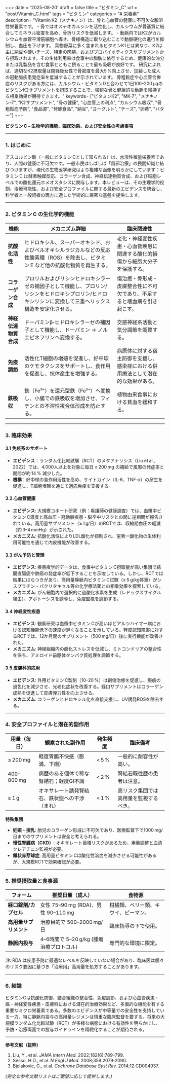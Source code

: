 +++
date = '2025-08-20'
draft = false
title = "ビタミン_C"
url = "post/Vitamin_C.html"
tags = "ビタミン"
categories = "# 栄養素"
description= "Vitamin K2（メナキノン）は、骨と心血管の健康に不可欠な脂溶性栄養素です。 - 骨ではオステオカルシンを活性化し、カルシウムが骨基質に結合してミネラル密度を高め、骨折リスクを低減します。  - 動脈内ではK2がカルシウムを血管平滑筋細胞へ導き、骨様構造に取り込むことで動脈硬化の進行を抑制し、血圧を下げます。  葉物野菜に多く含まれるビタミンK1とは異なり、K2は主に納豆や硬いチーズ、特定の肉類、およびプロバイオティクスサプリメントから摂取されます。その生体利用率は食事中の脂肪に依存するため、健康的な油分または乳製品を含む食事とともに摂ることで最も吸収が良好です。  研究によれば、適切なK2摂取量は閉経後女性で骨密度を最大5 %向上させ、加齢した成人の冠動脈疾患発症率を低減することが示されています。 骨粗鬆症や心血管合併症のリスクがある方には、カルシウム・ビタミンDと合わせて1日100–200 µgのビタミンK2サプリメントを摂取することで、強靭な骨と健康的な動脈を維持する相乗効果が期待できます。"
keywords= ["ビタミンK2", "MK-7", "メナキノン‑7", "K2サプリメント", "骨の健康", "心血管上の利点", "カルシウム吸収", "骨粗鬆症予防", "食品源", "発酵食品", "納豆", "ヨーグルト", "チーズ", "卵黄", "バター"]
+++

**ビタミン C – 生物学的機能、臨床効果、および安全性の考慮事項**

---

### 1. はじめに  

アスコルビン酸（一般にビタミン Cとして知られる）は、水溶性微量栄養素であり、人間の健康に不可欠です。一般市民はしばしば「風邪治療」の民間知識と結びつけますが、現代の生物医学研究はより複雑な画像を明らかにしています：ビタミン C は酵素触媒反応、コラーゲン合成、神経伝達物質合成、および細胞レベルでの酸化還元ホメオスタシスに関与します。本レビューは、その生理学的役割、治療可能性、および安全プロファイルに関する最新のエビデンスを統合し、科学者と一般読者の両方に適した学術的に厳密な基盤を提供します。

---

### 2. ビタミン C の生化学的機能  

| 機能 | メカニズム詳細 | 臨床関連性 |
|----------|---------------------|--------------------|
| **抗酸化活性** | ヒドロキシル、スーパーオキシド、およびペルオキシルラジカルなどの反応性酸素種（ROS）を除去し、ビタミン E など他の抗酸化物質を再生する。 | 老化・神経変性疾患・心血管疾患に関連する酸化的損傷から細胞大分子を保護する。 |
| **コラーゲン合成** | プロリルおよびリシンヒドロキシラーゼの補因子として機能し、プロリン/リシンをヒドロキシプロリン/ヒドロキシリシンに変換して三重ヘリックス構造を安定化させる。 | 傷治癒・骨形成・皮膚整合性に不可欠であり、不足すると壊血病を引き起こす。 |
| **神経伝達物質合成** | ドーパミンβ‑ヒドロキシラーゼの補因子として機能し、ドーパミン → ノルエピネフリンへ変換する。 | 交感神経系活動と気分調節を調整する。 |
| **免疫調節** | 活性化T細胞の増殖を促進し、好中球のケモタクシスをサポートし、食作用を促進し、抗体産生を増強する。 | 病原体に対する宿主防御を支援し、感染症における併用療法として潜在的な効果がある。 |
| **鉄吸収** | 鉄（Fe³⁺）を還元型鉄（Fe²⁺）へ変換し、小腸での鉄吸収を増加させ、フィチンとの不溶性複合体形成を防止する。 | 植物由来食事における貧血を緩和する。 |

---

### 3. 臨床効果

#### 3.1 免疫系のサポート  
- **エビデンス**：ランダム化比較試験（RCT）のメタアナリシス（Liu et al., 2022）では、4,000人以上を対象に毎日 ≥ 200 mg の補給で風邪の発症率と期間が約 14 % 減少した。  
- **機構**：好中球の食作用活性を高め、サイトカイン（IL‑6、TNF‑α）の産生を促進し、T細胞増殖を通じて適応免疫を支援する。

#### 3.2 心血管健康  
- **エビデンス**: 大規模コホート研究（例：看護師の健康調査）では、血漿中ビタミン C濃度と高血圧・冠動脈疾患・脳卒中リスクとの間に逆相関が報告されている。高用量サプリメント（≥ 1 g/日）のRCTでは、収縮期血圧の軽減（約 3–4 mmHg）が示された。  
- **メカニズム**: 抗酸化活性によりLDL酸化が抑制され、窒素一酸化物の生体利用可能性を通じて内皮機能が改善する。

#### 3.3 がん予防と管理  
- **エビデンス**: 疾患疫学的データは、食事中ビタミン C摂取量が高い集団で結腸直腸癌や肺癌の発症率が低下することを示唆している。しかし、RCTでは結果にばらつきがあり、高用量静脈内ビタミン C試験（≥ 5 g/kg体重）がシスプラチン・パクリタキセル等の化学療法薬との相乗効果を探索している。  
- **メカニズム**: がん細胞内で選択的に過酸化水素を生成（レドックスサイクル経由）、アポトーシスを誘導し、免疫監視を調節する。

#### 3.4 神経変性疾患  
- **エビデンス**: 観察研究は血漿中ビタミン Cが高いほどアルツハイマー病における認知機能低下の速度が遅くなることを示している。軽度認知障害に対するRCTでは、12か月間のサプリメント（500 mg/日）後に実行機能が改善された。  
- **メカニズム**: 神経組織内の酸化ストレスを低減し、ミトコンドリアの整合性を保ち、アミロイド前駆体タンパク質処理を調節する。

#### 3.5 皮膚科的応用  
- **エビデンス**: 外用ビタミン C製剤（10–20 %）は創傷治癒を促進し、瘢痕の過色化を減少させ、光老化症状を改善する。経口サプリメントはコラーゲン成熟を促進して皮膚弾力性を向上させる。  
- **メカニズム**: コラーゲンヒドロキシル化を直接支援し、UV誘発ROSを除去する。

---

### 4. 安全プロファイルと潜在的副作用  

| 用量（毎日） | 観察された副作用 | 発生頻度 | 臨床備考 |
|--------------|----------------------|-----------|----------------|
| ≤ 200 mg | 軽度胃腸不快感（膨満、下痢） | < 5 % | 一般的に耐容性が高い。 |
| 400–800 mg | 病歴のある個体で稀な腎結石；軽度GI不調 | < 2 % | 腎結石既往歴の患者は注意。 |
| ≥ 1 g | オキサレート誘発腎結石、鉄状態への干渉（まれ） | < 1 % | 高リスク集団では高用量を監視するべき。 |

**特殊集団**

- **妊娠・授乳**: 胎児のコラーゲン形成に不可欠であり、医療監督下で1000 mg/日までのサプリメントは安全と考えられる。  
- **慢性腎臓病（CKD）**: オキサレート蓄積リスクがあるため、用量調整と血清クレアチニン監視が必要。  
- **鎌状赤芽球症**: 高用量ビタミン Cは酸化性溶血を減少させる可能性があるが、大規模RCTで効果確認が必要。

---

### 5. 推奨摂取量と食事源

| フォーム | 推奨日量（成人） | 食物源 |
|------|----------------------------|--------------|
| **経口錠剤/カプセル** | 女性 75–90 mg (RDA)、男性 90–110 mg | 柑橘類、ベリー類、キウイ、ピーマン。 |
| **高用量サプリメント** | 治療目的で 500–2000 mg/日 | 臨床指導の下で使用。 |
| **静脈内投与** | 4–6時間で 5–20 g/kg (腫瘍治療プロトコル) | 専門的な環境に限定。 |

*注*: RDA は疾患予防に最適なレベルを反映していない場合があり、臨床医は個々のリスク要因に基づき「治療用」高用量を処方することがあります。

---

### 6. 結論  

ビタミンCは抗酸化防御、結合組織の整合性、免疫調節、および心血管疾患・癌・神経変性疾患・皮膚科における潜在的治療効果など、多面的な機能を有する重要なミクロ栄養素である。多数のエビデンスが中等量での安全性を支持している一方、特に静脈内投与の高用量レジメンは慎重な臨床監督を要する。将来の大規模ランダム化比較試験（RCT）が多様な病態における有効性を明らかにし、予防・治療両面での投与ガイドラインを精緻化することが期待される。

---

**参考文献（抜粋）**

1. Liu, Y., et al. *JAMA Intern Med.* 2022;182(6):789–799.  
2. Sesso, H.D., et al. *N Engl J Med.* 2008;359:2079‑2090.  
3. Bjelakovic, G., et al. *Cochrane Database Syst Rev.* 2014;12:CD004937.  

*(完全な参考文献リストはご要望に応じて提供します。)*